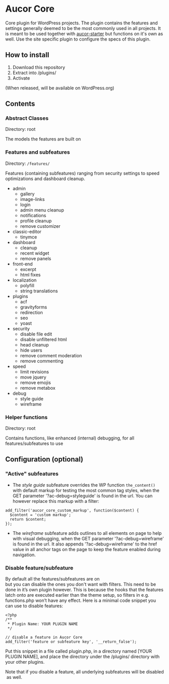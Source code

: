 # Aucor Core
Core plugin for WordPress projects. The plugin contains the features and settings generally deemed to be the most commonly used in all projects. It is meant to be used together with [aucor-starter](https://github.com/aucor/aucor-starter) but functions on it's own as well. Use the site specific plugin to configure the specs of this plugin.

## How to install

1. Download this repository
1. Extract into /plugins/
1. Activate

(When released, will be available on WordPress.org)

## Contents

### Abstract Classes

Directory: root

The models the features are built on

### Features and subfeatures

Directory: `/features/`

Features (containing subfeatures) ranging from security settings to speed optimizations and dashboard cleanup.

- admin
    - gallery
    - image-links
    - login
    - admin menu cleanup
    - notifications
    - profile cleanup
    - remove customizer
- classic-editor
    - tinymce
- dashboard
    - cleanup
    - recent widget
    - remove panels
- front-end
    - excerpt
    - html fixes
- localization
    - polyfill
    - string translations
- plugins
    - acf
    - gravityforms
    - redirection
    - seo
    - yoast
- security
    - disable file edit
    - disable unfiltered html
    - head cleanup
    - hide users
    - remove comment moderation
    - remove commenting
- speed
    - limit revisions
    - move jquery
    - remove emojis
    - remove metabox
- debug
    - style guide
    - wireframe

### Helper functions

Directory: root

Contains functions, like enhanced (internal) debugging, for all features/subfeatures to use

## Configuration (optional)

### "Active" subfeatures
- The *style guide* subfeature overrides the WP function `the_content()` with default markup for testing the most common tag styles, when the GET parameter '?ac-debug=styleguide' is found in the url. You can however replace this markup with a filter:
```
add_filter('aucor_core_custom_markup', function($content) {
  $content = 'custom markup';
  return $content;
});
```
- The *wireframe* subfeature adds outlines to all elements on page to help with visual debugging, when the GET parameter '?ac-debug=wireframe' is found in the url. It also appends '?ac-debug=wireframe' to the href value in all anchor tags on the page to keep the feature enabled during navigation.

### Disable feature/subfeature
By default all the features/subfeatures are on but you can disable the ones you don't want with filters. This need to be done in it’s own plugin however. This is because the hooks that the features latch onto are executed earlier than the theme setup, so filters in e.g. functions.php won’t have any effect. Here is a minimal code snippet you can use to disable features:

```
<?php
/**
 * Plugin Name: YOUR PLUGIN NAME
 */

// disable a feature in Aucor Core
add_filter('feature or subfeature key', '__return_false');
```

Put this snippet in a file called plugin.php, in a directory named [YOUR PLUGIN NAME], and place the directory under the /plugins/ directory with your other plugins.

Note that if you disable a feature, all underlying subfeatures will be disabled as well.
